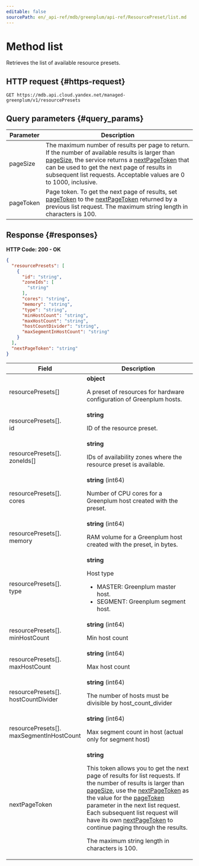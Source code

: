 ```yaml
---
editable: false
sourcePath: en/_api-ref/mdb/greenplum/api-ref/ResourcePreset/list.md
---
```


# Method list
Retrieves the list of available resource presets.
 

 
## HTTP request {#https-request}
```
GET https://mdb.api.cloud.yandex.net/managed-greenplum/v1/resourcePresets
```
 
## Query parameters {#query_params}
 
Parameter | Description
--- | ---
pageSize | The maximum number of results per page to return. If the number of available results is larger than [pageSize](/docs/managed-greenplum/api-ref/ResourcePreset/list#query_params), the service returns a [nextPageToken](/docs/managed-greenplum/api-ref/ResourcePreset/list#responses) that can be used to get the next page of results in subsequent list requests.  Acceptable values are 0 to 1000, inclusive.
pageToken | Page token. To get the next page of results, set [pageToken](/docs/managed-greenplum/api-ref/ResourcePreset/list#query_params) to the [nextPageToken](/docs/managed-greenplum/api-ref/ResourcePreset/list#responses) returned by a previous list request.  The maximum string length in characters is 100.
 
## Response {#responses}
**HTTP Code: 200 - OK**

```json 
{
  "resourcePresets": [
    {
      "id": "string",
      "zoneIds": [
        "string"
      ],
      "cores": "string",
      "memory": "string",
      "type": "string",
      "minHostCount": "string",
      "maxHostCount": "string",
      "hostCountDivider": "string",
      "maxSegmentInHostCount": "string"
    }
  ],
  "nextPageToken": "string"
}
```

 
Field | Description
--- | ---
resourcePresets[] | **object**<br><p>A preset of resources for hardware configuration of Greenplum hosts.</p> 
resourcePresets[].<br>id | **string**<br><p>ID of the resource preset.</p> 
resourcePresets[].<br>zoneIds[] | **string**<br><p>IDs of availability zones where the resource preset is available.</p> 
resourcePresets[].<br>cores | **string** (int64)<br><p>Number of CPU cores for a Greenplum host created with the preset.</p> 
resourcePresets[].<br>memory | **string** (int64)<br><p>RAM volume for a Greenplum host created with the preset, in bytes.</p> 
resourcePresets[].<br>type | **string**<br><p>Host type</p> <ul> <li>MASTER: Greenplum master host.</li> <li>SEGMENT: Greenplum segment host.</li> </ul> 
resourcePresets[].<br>minHostCount | **string** (int64)<br><p>Min host count</p> 
resourcePresets[].<br>maxHostCount | **string** (int64)<br><p>Max host count</p> 
resourcePresets[].<br>hostCountDivider | **string** (int64)<br><p>The number of hosts must be divisible by host_count_divider</p> 
resourcePresets[].<br>maxSegmentInHostCount | **string** (int64)<br><p>Max segment count in host (actual only for segment host)</p> 
nextPageToken | **string**<br><p>This token allows you to get the next page of results for list requests. If the number of results is larger than <a href="/docs/managed-greenplum/api-ref/ResourcePreset/list#query_params">pageSize</a>, use the <a href="/docs/managed-greenplum/api-ref/ResourcePreset/list#responses">nextPageToken</a> as the value for the <a href="/docs/managed-greenplum/api-ref/ResourcePreset/list#query_params">pageToken</a> parameter in the next list request. Each subsequent list request will have its own <a href="/docs/managed-greenplum/api-ref/ResourcePreset/list#responses">nextPageToken</a> to continue paging through the results.</p> <p>The maximum string length in characters is 100.</p> 